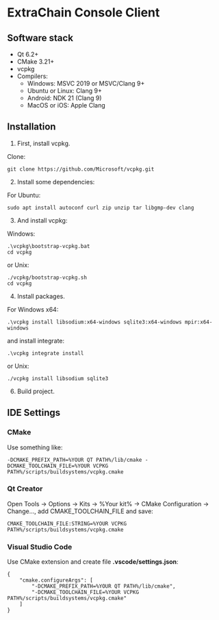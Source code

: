 # ExtraChain Console Client

## Software stack

* Qt 6.2+
* CMake 3.21+
* vcpkg
* Compilers:
  * Windows: MSVC 2019 or MSVC/Clang 9+
  * Ubuntu or Linux: Clang 9+
  * Android: NDK 21 (Clang 9)
  * MacOS or iOS: Apple Clang

## Installation
1. First, install vcpkg. 

Clone:

    git clone https://github.com/Microsoft/vcpkg.git


2. Install some dependencies:

For Ubuntu:

    sudo apt install autoconf curl zip unzip tar libgmp-dev clang

3. And install vcpkg:

Windows:

    .\vcpkg\bootstrap-vcpkg.bat
    cd vcpkg

or Unix:

    ./vcpkg/bootstrap-vcpkg.sh
    cd vcpkg

4. Install packages.

For Windows x64:

    .\vcpkg install libsodium:x64-windows sqlite3:x64-windows mpir:x64-windows

and install integrate:

    .\vcpkg integrate install

or Unix:

    ./vcpkg install libsodium sqlite3

6. Build project.

## IDE Settings
### CMake
Use something like:

    -DCMAKE_PREFIX_PATH=%YOUR QT PATH%/lib/cmake -DCMAKE_TOOLCHAIN_FILE=%YOUR VCPKG PATH%/scripts/buildsystems/vcpkg.cmake

### Qt Creator
Open Tools → Options → Kits → %Your kit% → CMake Configuration → Change..., add CMAKE_TOOLCHAIN_FILE and save:

    CMAKE_TOOLCHAIN_FILE:STRING=%YOUR VCPKG PATH%/scripts/buildsystems/vcpkg.cmake

### Visual Studio Code
Use CMake extension and create file **.vscode/settings.json**:

    {
        "cmake.configureArgs": [
            "-DCMAKE_PREFIX_PATH=%YOUR QT PATH%/lib/cmake",
            "-DCMAKE_TOOLCHAIN_FILE=%YOUR VCPKG PATH%/scripts/buildsystems/vcpkg.cmake"
        ]
    }
